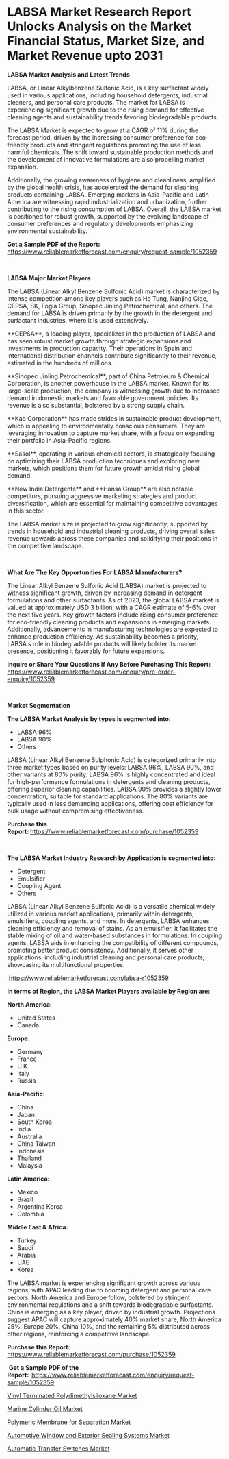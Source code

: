 <p><h1>LABSA Market Research Report Unlocks Analysis on the Market Financial Status, Market Size, and Market Revenue upto 2031</h1></p><p><strong>LABSA Market Analysis and Latest Trends</strong></p>
<p><p>LABSA, or Linear Alkylbenzene Sulfonic Acid, is a key surfactant widely used in various applications, including household detergents, industrial cleaners, and personal care products. The market for LABSA is experiencing significant growth due to the rising demand for effective cleaning agents and sustainability trends favoring biodegradable products. </p><p>The LABSA Market is expected to grow at a CAGR of 11% during the forecast period, driven by the increasing consumer preference for eco-friendly products and stringent regulations promoting the use of less harmful chemicals. The shift toward sustainable production methods and the development of innovative formulations are also propelling market expansion. </p><p>Additionally, the growing awareness of hygiene and cleanliness, amplified by the global health crisis, has accelerated the demand for cleaning products containing LABSA. Emerging markets in Asia-Pacific and Latin America are witnessing rapid industrialization and urbanization, further contributing to the rising consumption of LABSA. Overall, the LABSA market is positioned for robust growth, supported by the evolving landscape of consumer preferences and regulatory developments emphasizing environmental sustainability.</p></p>
<p><strong>Get a Sample PDF of the Report:&nbsp;</strong> <a href="https://www.reliablemarketforecast.com/enquiry/request-sample/1052359?utm_campaign=1108&utm_medium=2&utm_source=Github&utm_content=ia&utm_term=07112024&utm_id=labsa">https://www.reliablemarketforecast.com/enquiry/request-sample/1052359</a></p>
<p>&nbsp;</p>
<p><strong>LABSA Major Market Players</strong></p>
<p><p>The LABSA (Linear Alkyl Benzene Sulfonic Acid) market is characterized by intense competition among key players such as Ho Tung, Nanjing Gige, CEPSA, SK, Fogla Group, Sinopec Jinling Petrochemical, and others. The demand for LABSA is driven primarily by the growth in the detergent and surfactant industries, where it is used extensively.</p><p>**CEPSA**, a leading player, specializes in the production of LABSA and has seen robust market growth through strategic expansions and investments in production capacity. Their operations in Spain and international distribution channels contribute significantly to their revenue, estimated in the hundreds of millions.</p><p>**Sinopec Jinling Petrochemical**, part of China Petroleum & Chemical Corporation, is another powerhouse in the LABSA market. Known for its large-scale production, the company is witnessing growth due to increased demand in domestic markets and favorable government policies. Its revenue is also substantial, bolstered by a strong supply chain.</p><p>**Kao Corporation** has made strides in sustainable product development, which is appealing to environmentally conscious consumers. They are leveraging innovation to capture market share, with a focus on expanding their portfolio in Asia-Pacific regions.</p><p>**Sasol**, operating in various chemical sectors, is strategically focusing on optimizing their LABSA production techniques and exploring new markets, which positions them for future growth amidst rising global demand.</p><p>**New India Detergents** and **Hansa Group** are also notable competitors, pursuing aggressive marketing strategies and product diversification, which are essential for maintaining competitive advantages in this sector.</p><p>The LABSA market size is projected to grow significantly, supported by trends in household and industrial cleaning products, driving overall sales revenue upwards across these companies and solidifying their positions in the competitive landscape.</p></p>
<p>&nbsp;</p>
<p><strong>What Are The Key Opportunities For LABSA Manufacturers?</strong></p>
<p><p>The Linear Alkyl Benzene Sulfonic Acid (LABSA) market is projected to witness significant growth, driven by increasing demand in detergent formulations and other surfactants. As of 2023, the global LABSA market is valued at approximately USD 3 billion, with a CAGR estimate of 5-6% over the next five years. Key growth factors include rising consumer preference for eco-friendly cleaning products and expansions in emerging markets. Additionally, advancements in manufacturing technologies are expected to enhance production efficiency. As sustainability becomes a priority, LABSA's role in biodegradable products will likely bolster its market presence, positioning it favorably for future expansions.</p></p>
<p><strong>Inquire or Share Your Questions If Any Before Purchasing This Report:</strong> <a href="https://www.reliablemarketforecast.com/enquiry/pre-order-enquiry/1052359?utm_campaign=1108&utm_medium=2&utm_source=Github&utm_content=ia&utm_term=07112024&utm_id=labsa">https://www.reliablemarketforecast.com/enquiry/pre-order-enquiry/1052359</a></p>
<p>&nbsp;</p>
<p><strong>Market Segmentation</strong></p>
<p><strong>The LABSA Market Analysis by types is segmented into:</strong></p>
<p><ul><li>LABSA 96%</li><li>LABSA 90%</li><li>Others</li></ul></p>
<p><p>LABSA (Linear Alkyl Benzene Sulphonic Acid) is categorized primarily into three market types based on purity levels: LABSA 96%, LABSA 90%, and other variants at 80% purity. LABSA 96% is highly concentrated and ideal for high-performance formulations in detergents and cleaning products, offering superior cleaning capabilities. LABSA 90% provides a slightly lower concentration, suitable for standard applications. The 80% variants are typically used in less demanding applications, offering cost efficiency for bulk usage without compromising effectiveness.</p></p>
<p><strong>Purchase this Report:&nbsp;</strong><a href="https://www.reliablemarketforecast.com/purchase/1052359?utm_campaign=1108&utm_medium=2&utm_source=Github&utm_content=ia&utm_term=07112024&utm_id=labsa">https://www.reliablemarketforecast.com/purchase/1052359</a></p>
<p>&nbsp;</p>
<p><strong>The LABSA Market Industry Research by Application is segmented into:</strong></p>
<p><ul><li>Detergent</li><li>Emulsifier</li><li>Coupling Agent</li><li>Others</li></ul></p>
<p><p>LABSA (Linear Alkyl Benzene Sulfonic Acid) is a versatile chemical widely utilized in various market applications, primarily within detergents, emulsifiers, coupling agents, and more. In detergents, LABSA enhances cleaning efficiency and removal of stains. As an emulsifier, it facilitates the stable mixing of oil and water-based substances in formulations. In coupling agents, LABSA aids in enhancing the compatibility of different compounds, promoting better product consistency. Additionally, it serves other applications, including industrial cleaning and personal care products, showcasing its multifunctional properties.</p></p>
<p><a href="https://www.reliablemarketforecast.com/labsa-r1052359?utm_campaign=1108&utm_medium=2&utm_source=Github&utm_content=ia&utm_term=07112024&utm_id=labsa">&nbsp;https://www.reliablemarketforecast.com/labsa-r1052359</a></p>
<p><strong>In terms of Region, the LABSA Market Players available by Region are:</strong></p>
<p>
    <p> <strong> North America: </strong>
        <ul>
            <li>United States</li>
            <li>Canada</li>
        </ul>
        </p> 
    <p> <strong> Europe: </strong>
        <ul>
            <li>Germany</li>
            <li>France</li>
            <li>U.K.</li>
            <li>Italy</li>
            <li>Russia</li>
        </ul>
        </p> 
    <p> <strong> Asia-Pacific: </strong>
        <ul>
            <li>China</li>
            <li>Japan</li>
            <li>South Korea</li>
            <li>India</li>
            <li>Australia</li>
            <li>China Taiwan</li>
            <li>Indonesia</li>
            <li>Thailand</li>
            <li>Malaysia</li>
        </ul>
        </p> 
    <p> <strong> Latin America: </strong>
        <ul>
            <li>Mexico</li>
            <li>Brazil</li>
            <li>Argentina Korea</li>
            <li>Colombia</li>
        </ul>
        </p> 
    <p> <strong> Middle East & Africa: </strong>
        <ul>
            <li>Turkey</li>
            <li>Saudi</li>
            <li>Arabia</li>
            <li>UAE</li>
            <li>Korea</li>
        </ul>
    </p>
    </p>
<p><p>The LABSA market is experiencing significant growth across various regions, with APAC leading due to booming detergent and personal care sectors. North America and Europe follow, bolstered by stringent environmental regulations and a shift towards biodegradable surfactants. China is emerging as a key player, driven by industrial growth. Projections suggest APAC will capture approximately 40% market share, North America 25%, Europe 20%, China 10%, and the remaining 5% distributed across other regions, reinforcing a competitive landscape.</p></p>
<p><strong>Purchase this Report: </strong><a href="https://www.reliablemarketforecast.com/purchase/1052359?utm_campaign=1108&utm_medium=2&utm_source=Github&utm_content=ia&utm_term=07112024&utm_id=labsa">https://www.reliablemarketforecast.com/purchase/1052359</a></p>
<p>&nbsp;<strong>Get a Sample PDF of the Report:&nbsp;&nbsp;</strong><a href="https://www.reliablemarketforecast.com/enquiry/request-sample/1052359?utm_campaign=1108&utm_medium=2&utm_source=Github&utm_content=ia&utm_term=07112024&utm_id=labsa">https://www.reliablemarketforecast.com/enquiry/request-sample/1052359</a></p>
<p><strong></strong></p>
<p><p><a href="https://github.com/kandidbn/Market-Research-Report-List-1/blob/main/vinyl-terminated-polydimethylsiloxane-market.md?utm_campaign=1108&utm_medium=2&utm_source=Github&utm_content=ia&utm_term=07112024&utm_id=labsa">Vinyl Terminated Polydimethylsiloxane Market</a></p><p><a href="https://github.com/cecilebbruhter/Market-Research-Report-List-1/blob/main/marine-cylinder-oil-market.md?utm_campaign=1108&utm_medium=2&utm_source=Github&utm_content=ia&utm_term=07112024&utm_id=labsa">Marine Cylinder Oil Market</a></p><p><a href="https://github.com/doyeme32g/Market-Research-Report-List-1/blob/main/polymeric-membrane-for-separation-market.md?utm_campaign=1108&utm_medium=2&utm_source=Github&utm_content=ia&utm_term=07112024&utm_id=labsa">Polymeric Membrane for Separation Market</a></p><p><a href="https://github.com/nekolalrclippo/Market-Research-Report-List-1/blob/main/automotive-window-and-exterior-sealing-systems-market.md?utm_campaign=1108&utm_medium=2&utm_source=Github&utm_content=ia&utm_term=07112024&utm_id=labsa">Automotive Window and Exterior Sealing Systems Market</a></p><p><a href="https://github.com/halkoitweden3/Market-Research-Report-List-1/blob/main/automatic-transfer-switches-market.md?utm_campaign=1108&utm_medium=2&utm_source=Github&utm_content=ia&utm_term=07112024&utm_id=labsa">Automatic Transfer Switches Market</a></p></p>